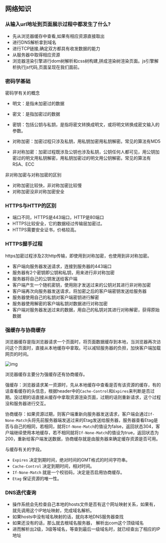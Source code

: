 ## 网络知识

### 从输入url地址到页面展示过程中都发生了什么?

- 先从浏览器缓存中查看,如果有相应资源直接取出
- 进行DNS解析拿到域名
- 进行TCP链接,确定双方都具有收发数据的能力
- 从服务器中取得相应资源
- 浏览器渲染引擎进行dom树解析和css树构建,拼成渲染树渲染页面。js引擎解析执行js代码,页面呈现在我们面前。

### 密码学基础

密码学有关的概念

- 明文：是指未加密过的数据

- 密文：是指加密过的数据

- 密钥：包括公钥与私钥，是指将密文转换成明文，或将明文转换成密文输入的参数。

- 对称加密：加密过程只涉及私钥，用私钥加密用私钥解密。常见的算法有MD5

- 非对称加密：加密过程既涉及公钥也涉及私钥，公钥任何人都可见，用公钥加密过的明文用私钥解密，用私钥加密过的明文用公钥解密。常见的算法有RSA、ECC

非对称加密与对称加密的区别

- 对称加密比较快，非对称加密比较慢
- 对称加密没非对称加密安全

### HTTPS与HTTP的区别

- 端口不同，HTTPS是443端口，HTTP是80端口
- HTTPS比较安全，它的数据经过传输层加密过。
- HTTPS需要安全证书，价格较高。

### HTTPS握手过程

https加密过程涉及2次http传输，即使用到对称加密，也使用到非对称加密。

- 客户端向服务器发送请求，连接到服务器的443端口
- 服务器有2个密钥即公钥和私钥，用来进行非对称加密
- 服务器将自己的公钥发送给客户端
- 客户端产生一个随机密钥，使用刚才发送过来的公钥对其进行非对称加密
- 客户端再次向服务器发送请求，将加密之后的客户端密钥发送给服务器
- 服务器使用自己的私钥对客户端密钥进行解密
- 服务器使用解密的客户端私钥对数据进行对称加密
- 客户端对服务器发送过来的数据，用自己的私钥对其进行对称解密，获得原始数据

### 强缓存与协商缓存

浏览器缓存是指浏览器请求一个页面时，将页面数据缓存到本地，当浏览器再次访问这个页面时，直接从本地缓存中拿取。可以减轻服务器的负担，加快客户端加载网页的时间。

![img](https://segmentfault.com/img/bVuuo2)

浏览器缓存主要分为强缓存还有协商缓存。

强缓存：浏览器请求某一资源时，先从本地缓存中查看是否有该资源的缓存，有的话查看缓存的头信息，根据header中的`Cache-Control`和`Expires`来判断是否过期。没过期的话直接从缓存中拿取资源渲染页面，过期的话则重新请求，这个过程没和服务器进行交互。

协商缓存：如果资源过期，则客户端重新向服务器发送请求，客户端会通过`If-None-Match`头将先前服务器端发送过来的Etag发送给服务器，服务器查看Etag是否与自己的相同，若相同，就将`If-None-Match`的值设为false，返回状态304，客户端继续使用本地缓存，若不相同就将`If-None-Match`的值设为true，返回状态为200，重新给客户端发送数据，协商缓存就是由服务器来确定缓存资源是否可用。

与缓存有关的字段。

- `Expires` 决定到期时间，绝对时间的GMT格式的时间字符串。
- `Cache-Control` 决定到期时间，相对时间。
- `If-None-Match` 就是一个校验码，决定是否启用协商缓存。
- `Etag` 保证资源的唯一性。

### DNS迭代查询

- 操作系统会先检查自己本地的hosts文件是否有这个网址映射关系，如果有，就先调用这个IP地址映射，完成域名解析。
- 如果hosts中没有域名映射的话，就向本地DNS服务器查找
- 如果还没有的话，那么就去根域名服务器， 解析出com这个顶级域名
- 进而解析出2级，3级等域名，等查到最后一级域名时，就已经查出了相应的IP地址

